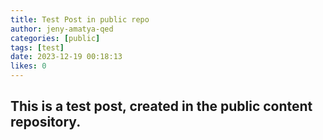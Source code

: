 ```yaml
---
title: Test Post in public repo
author: jeny-amatya-qed
categories: [public]
tags: [test]
date: 2023-12-19 00:18:13
likes: 0
---
```

## This is a test post, created in the public content repository.